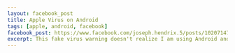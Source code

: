 ```yaml
---
layout: facebook_post
title: Apple Virus on Android
tags: [apple, android, facebook]
facebook_post: https://www.facebook.com/joseph.hendrix.5/posts/10207147322982819:0
excerpt: This fake virus warning doesn't realize I am using Android and not iPhone or other some Apple device...
---
```

